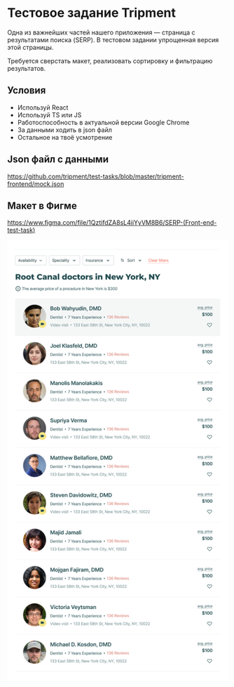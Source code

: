 # Тестовое задание Tripment

Одна из важнейших частей нашего приложения — страница с результатами поиска (SERP). В тестовом задании упрощенная версия этой страницы.

Требуется сверстать макет, реализовать сортировку и фильтрацию результатов.

## Условия

- Используй React
- Используй TS или JS
- Работоспособность в актуальной версии Google Chrome
- За данными ходить в json файл
- Остальное на твоё усмотрение

## Json файл с данными

https://github.com/tripment/test-tasks/blob/master/tripment-frontend/mock.json

## Макет в Фигме  

https://www.figma.com/file/1QztifdZA8sL4iiYyVM8B6/SERP-(Front-end-test-task)

![](SERP.png?raw=true)

